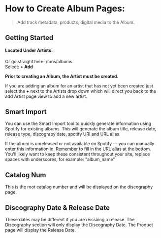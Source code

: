 # How to Create Album Pages:
> Add track metadata, products, digital media to the Album. 


## Getting Started
#### Located Under Artists: <br />
Or go straight here:  /cms/albums <br />
Select: **+ Add** <br />

**Prior to creating an Album, the Artist must be created.** 

If you are adding an album for an artist that has not yet been created just select the **+** next to the Artists drop down which will direct you back to the add Artist page view to add a new artist. 

## Smart Import 
You can use the Smart Import tool to quickly generate information using Spotify for existing albums. This will generate the album title, release date, release type, discograpy date, spotify URI and URL alias. 

If the album is unreleased or not available on Spotify &mdash; you can manually enter this information in. Remember to fill in the URL alias at the bottom. You'll likely want to keep these consistent throughout your site, replace spaces with underscores, for example: "album_name"

## Catalog Num
This is the root catalog number and will be displayed on the discography page. 

## Discography Date & Release Date
These dates may be different if you are reissuing a release. The Discography section will only display the Discography Date. The Product page will display the Release Date.  
